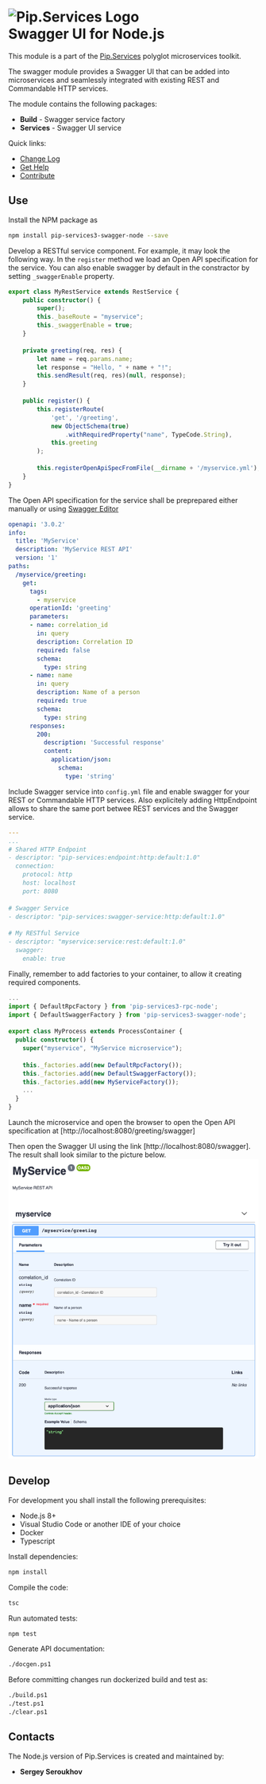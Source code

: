 # <img src="https://uploads-ssl.webflow.com/5ea5d3315186cf5ec60c3ee4/5edf1c94ce4c859f2b188094_logo.svg" alt="Pip.Services Logo" width="200"> <br/> Swagger UI for Node.js

This module is a part of the [Pip.Services](http://pipservices.org) polyglot microservices toolkit.

The swagger module provides a Swagger UI that can be added into microservices and seamlessly integrated with existing REST and Commandable HTTP services.

The module contains the following packages:
- **Build** - Swagger service factory
- **Services** - Swagger UI service

<a name="links"></a> Quick links:

* [Change Log](CHANGELOG.md)
* [Get Help](https://www.pipservices.org/community/help)
* [Contribute](https://www.pipservices.org/community/contribute)


## Use

Install the NPM package as
```bash
npm install pip-services3-swagger-node --save
```

Develop a RESTful service component. For example, it may look the following way.
In the `register` method we load an Open API specification for the service.
You can also enable swagger by default in the constractor by setting `_swaggerEnable` property.
```typescript
export class MyRestService extends RestService {
    public constructor() {
        super();
        this._baseRoute = "myservice";
        this._swaggerEnable = true;
    }

    private greeting(req, res) {
        let name = req.params.name;
        let response = "Hello, " + name + "!";
        this.sendResult(req, res)(null, response);
    }
        
    public register() {
        this.registerRoute(
            'get', '/greeting', 
            new ObjectSchema(true)
                .withRequiredProperty("name", TypeCode.String),
            this.greeting
        );
        
        this.registerOpenApiSpecFromFile(__dirname + '/myservice.yml');
    }
}
```

The Open API specification for the service shall be preprepared either manually
or using [Swagger Editor](https://editor.swagger.io/)
```yaml
openapi: '3.0.2'
info:
  title: 'MyService'
  description: 'MyService REST API'
  version: '1'
paths:
  /myservice/greeting:
    get:
      tags:
        - myservice
      operationId: 'greeting'
      parameters:
      - name: correlation_id
        in: query
        description: Correlation ID
        required: false
        schema:
          type: string
      - name: name
        in: query
        description: Name of a person
        required: true
        schema:
          type: string
      responses:
        200:
          description: 'Successful response'
          content:
            application/json:
              schema:
                type: 'string'
```

Include Swagger service into `config.yml` file and enable swagger for your REST or Commandable HTTP services.
Also explicitely adding HttpEndpoint allows to share the same port betwee REST services and the Swagger service.
```yaml
---
...
# Shared HTTP Endpoint
- descriptor: "pip-services:endpoint:http:default:1.0"
  connection:
    protocol: http
    host: localhost
    port: 8080

# Swagger Service
- descriptor: "pip-services:swagger-service:http:default:1.0"

# My RESTful Service
- descriptor: "myservice:service:rest:default:1.0"
  swagger:
    enable: true
```

Finally, remember to add factories to your container, to allow it creating required components.
```typescript
...
import { DefaultRpcFactory } from 'pip-services3-rpc-node';
import { DefaultSwaggerFactory } from 'pip-services3-swagger-node';

export class MyProcess extends ProcessContainer {
  public constructor() {
    super("myservice", "MyService microservice");
    
    this._factories.add(new DefaultRpcFactory());
    this._factories.add(new DefaultSwaggerFactory());
    this._factories.add(new MyServiceFactory());
    ...
  }
}
```

Launch the microservice and open the browser to open the Open API specification at
[http://localhost:8080/greeting/swagger]

Then open the Swagger UI using the link [http://localhost:8080/swagger].
The result shall look similar to the picture below.
<img src="swagger-ui.png"/>

## Develop

For development you shall install the following prerequisites:
* Node.js 8+
* Visual Studio Code or another IDE of your choice
* Docker
* Typescript

Install dependencies:
```bash
npm install
```

Compile the code:
```bash
tsc
```

Run automated tests:
```bash
npm test
```

Generate API documentation:
```bash
./docgen.ps1
```

Before committing changes run dockerized build and test as:
```bash
./build.ps1
./test.ps1
./clear.ps1
```

## Contacts

The Node.js version of Pip.Services is created and maintained by:
- **Sergey Seroukhov**
